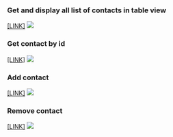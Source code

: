 ### Get and display all list of contacts in table view
[[LINK]](https://ibb.co/w6DYqwx)
![](https://ibb.co/w6DYqwx)
### Get contact by id
[[LINK]](https://ibb.co/3mxzByJ)
![](https://ibb.co/3mxzByJ)
### Add contact
[[LINK]](https://ibb.co/6rs9jsf)
![](https://ibb.co/6rs9jsf)
### Remove contact
[[LINK]](https://ibb.co/MRXrZQJ)
![](https://ibb.co/MRXrZQJ)
